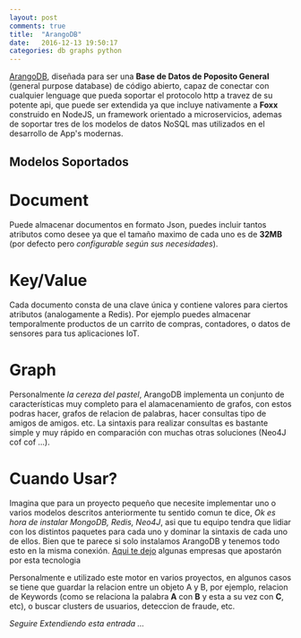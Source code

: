 ```yaml
---
layout: post
comments: true
title:  "ArangoDB"
date:   2016-12-13 19:50:17
categories: db graphs python
---
```


[ArangoDB](https://www.arangodb.com/), diseñada para ser una **Base de Datos de Poposito General** (general purpose database) de código abierto, capaz de conectar con cualquier lenguage que pueda soportar el protocolo http a travez de su potente api, que puede ser extendida ya que incluye nativamente a **Foxx** construido en NodeJS, un framework orientado a microservicios, ademas de soportar tres de los modelos de datos NoSQL mas utilizados en el desarrollo de App's modernas.

## Modelos Soportados

# Document
Puede almacenar documentos en formato Json, puedes incluir tantos atributos como desee ya que el tamaño maximo de cada uno es de **32MB** (por defecto pero *configurable según sus necesidades*).

# Key/Value
Cada documento consta de una clave única y contiene valores para ciertos atributos (analogamente a Redis). Por ejemplo puedes almacenar temporalmente productos de un carrito de compras, contadores, o datos de sensores para tus aplicaciones IoT.

# Graph
Personalmente *la cereza del pastel*, ArangoDB implementa un conjunto de características muy completo para el alamacenamiento de grafos, con estos podras hacer, grafos de relacion de palabras, hacer consultas tipo de amigos de amigos. etc. La sintaxis para realizar consultas es bastante simple y muy rápido en comparación con muchas otras soluciones (Neo4J cof cof ...).

# Cuando Usar?
Imagina que para un proyecto pequeño que necesite implementar uno o varios modelos descritos anteriormente tu sentido comun te dice, *Ok es hora de instalar MongoDB, Redis, Neo4J*, asi que tu equipo tendra que lidiar con los distintos paquetes para cada uno y dominar la sintaxis de cada uno de ellos. Bien que te parece si solo instalamos ArangoDB y tenemos todo esto en la misma conexión. [Aqui te dejo](https://www.arangodb.com/why-arangodb/case-studies/) algunas empresas que apostarón por esta tecnologia

Personalmente e utilizado este motor en varios proyectos, en algunos casos se tiene que guardar la relacion entre un objeto A y B, por ejemplo, relacion de Keywords (como se relaciona la palabra **A** con **B** y esta a su vez con **C**, etc), o buscar clusters de usuarios, deteccion de fraude, etc.

*Seguire Extendiendo esta entrada ...*

